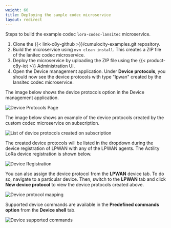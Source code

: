 ```yaml
---
weight: 60
title: Deploying the sample codec microservice
layout: redirect
---
```


Steps to build the example codec `lora-codec-lansitec` microservice.

1. Clone the {{< link-c8y-github >}}/cumulocity-examples.git repository.
2. Build the microservice using `mvn clean install`. This creates a ZIP file of the lanitec codec microservice.
3. Deploy the microservice by uploading the ZIP file using the {{< product-c8y-iot >}} Administration UI.
4. Open the Device management application. Under **Device protocols**, you should now see the device protocols with type "lpwan" created by the lansitec codec microservice.

The image below shows the device protocols option in the Device management application.

![Device Protocols Page](/images/device-protocols/lpwan-custom-codec/lpwan-device-protocols-page.png)

The image below shows an example of the device protocols created by the custom codec microservice on subscription.

![List of device protocols created on subscription](/images/device-protocols/lpwan-custom-codec/lpwan-device-protocols.png)

The created device protocols will be listed in the dropdown during the device registration of LPWAN with any of the LPWAN agents.
The Actility LoRa device registration is shown below.

![Device Registration](/images/device-protocols/lpwan-custom-codec/lpwan-protocol-list-device-registration.png)

You can also assign the device protocol from the **LPWAN** device tab.
To do so, navigate to a particular device.
Then, switch to the **LPWAN** tab and click **New device protocol** to view the device protocols created above.

![Device protocol mapping](/images/device-protocols/lpwan-custom-codec/lpwan-device-page-lpwantab.png)

Supported device commands are available in the **Predefined commands option** from the **Device shell** tab.

![Device supported commands](/images/device-protocols/lpwan-custom-codec/lpwan-custom-codec-device-commands.png)
